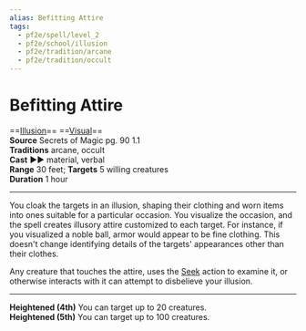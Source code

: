 ```yaml
---
alias: Befitting Attire
tags:
  - pf2e/spell/level_2
  - pf2e/school/illusion
  - pf2e/tradition/arcane
  - pf2e/tradition/occult
---
```


# Befitting Attire

==[Illusion](../../../Traits/Illusion.md)== ==[Visual](../../../Traits/Visual.md)==  
__Source__ Secrets of Magic pg. 90 1.1  
**Traditions** arcane, occult  
**Cast** ►► material, verbal  
**Range** 30 feet; **Targets** 5 willing creatures  
**Duration** 1 hour

---

You cloak the targets in an illusion, shaping their clothing and worn items into ones suitable for a particular occasion. You visualize the occasion, and the spell creates illusory attire customized to each target. For instance, if you visualized a noble ball, armor would appear to be fine clothing. This doesn't change identifying details of the targets' appearances other than their clothes.

Any creature that touches the attire, uses the [Seek](../../../Rules/Actions/Seek.md) action to examine it, or otherwise interacts with it can attempt to disbelieve your illusion.

<hr>

**Heightened (4th)** You can target up to 20 creatures.  
**Heightened (5th)** You can target up to 100 creatures.
